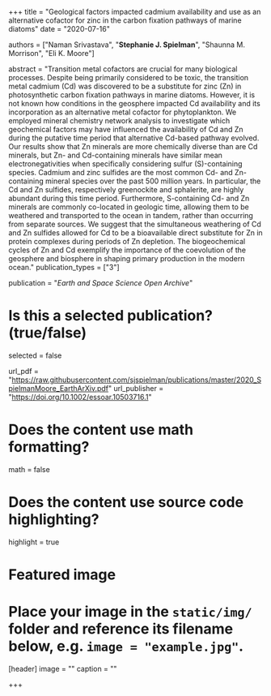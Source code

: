 +++
title = "Geological factors impacted cadmium availability and use as an alternative cofactor for zinc in the carbon fixation pathways of marine diatoms"
date = "2020-07-16"

authors = ["Naman Srivastava", "**Stephanie J. Spielman**", "Shaunna M. Morrison", "Eli K. Moore"]

abstract = "Transition metal cofactors are crucial for many biological processes. Despite being primarily considered to be toxic, the transition metal cadmium (Cd) was discovered to be a substitute for zinc (Zn) in photosynthetic carbon fixation pathways in marine diatoms. However, it is not known how conditions in the geosphere impacted Cd availability and its incorporation as an alternative metal cofactor for phytoplankton. We employed mineral chemistry network analysis to investigate which geochemical factors may have influenced the availability of Cd and Zn during the putative time period that alternative Cd-based pathway evolved. Our results show that Zn minerals are more chemically diverse than are Cd minerals, but Zn- and Cd-containing minerals have similar mean electronegativities when specifically considering sulfur (S)-containing species. Cadmium and zinc sulfides are the most common Cd- and Zn-containing mineral species over the past 500 million years. In particular, the Cd and Zn sulfides, respectively greenockite and sphalerite, are highly abundant during this time period. Furthermore, S-containing Cd- and Zn minerals are commonly co-located in geologic time, allowing them to be weathered and transported to the ocean in tandem, rather than occurring from separate sources. We suggest that the simultaneous weathering of Cd and Zn sulfides allowed for Cd to be a bioavailable direct substitute for Zn in protein complexes during periods of Zn depletion. The biogeochemical cycles of Zn and Cd exemplify the importance of the coevolution of the geosphere and biosphere in shaping primary production in the modern ocean."
publication_types = ["3"]

publication = "*Earth and Space Science Open Archive*"

# Is this a selected publication? (true/false)
selected = false

url_pdf = "https://raw.githubusercontent.com/sjspielman/publications/master/2020_SpielmanMoore_EarthArXiv.pdf"
url_publisher = "https://doi.org/10.1002/essoar.10503716.1"
# Does the content use math formatting?
math = false

# Does the content use source code highlighting?
highlight = true

# Featured image
# Place your image in the `static/img/` folder and reference its filename below, e.g. `image = "example.jpg"`.
[header]
image = ""
caption = ""

+++